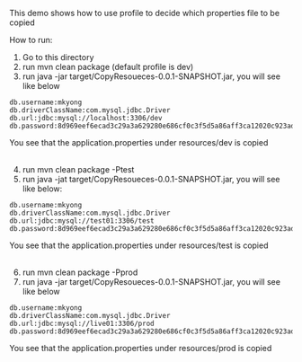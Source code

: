 This demo shows how to use profile to decide which properties file to be copied </br>

How to run:
1. Go to this directory
2. run mvn clean package (default profile is dev)
3. run java -jar target/CopyResoueces-0.0.1-SNAPSHOT.jar, you will see like below
```
db.username:mkyong
db.driverClassName:com.mysql.jdbc.Driver
db.url:jdbc:mysql://localhost:3306/dev
db.password:8d969eef6ecad3c29a3a629280e686cf0c3f5d5a86aff3ca12020c923adc6c92
```
You see that the application.properties under resources/dev is copied</br>
</br>

4. run mvn clean package -Ptest
5. run java -jat target/CopyResoueces-0.0.1-SNAPSHOT.jar, you will see like below:
```
db.username:mkyong
db.driverClassName:com.mysql.jdbc.Driver
db.url:jdbc:mysql://test01:3306/test
db.password:8d969eef6ecad3c29a3a629280e686cf0c3f5d5a86aff3ca12020c923adc6c92
```
You see that the application.properties under resources/test is copied</br>
</br>

6. run mvn clean package -Pprod
7. run java -jar target/CopyResoueces-0.0.1-SNAPSHOT.jar, you will see like below
```
db.username:mkyong
db.driverClassName:com.mysql.jdbc.Driver
db.url:jdbc:mysql://live01:3306/prod
db.password:8d969eef6ecad3c29a3a629280e686cf0c3f5d5a86aff3ca12020c923adc6c92
```
You see that the application.properties under resources/prod is copied</br>
</br>